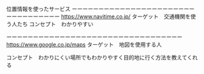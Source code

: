 位置情報を使ったサービス
ーーーーーーーーーーーーーーーーーーーーーーーーーーーーーーーーー
https://www.navitime.co.jp/
ターゲット　交通機関を使う人たち
コンセプト　わかりやすい

ーーーーーーーーーーーーーーーーーーーーーーーーーーーーーーーーー
https://www.google.co.jp/maps
ターゲット　地図を使用する人

コンセプト　わかりにくい場所でもわかりやすく目的地に行く方法を教えてくれる
